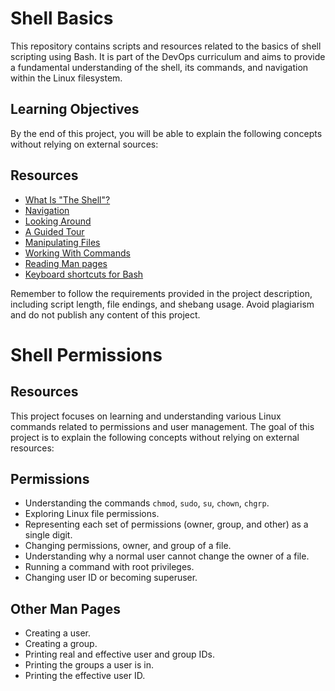 # Shell Basics

This repository contains scripts and resources related to the basics of shell scripting using Bash. It is part of the DevOps curriculum and aims to provide a fundamental understanding of the shell, its commands, and navigation within the Linux filesystem. 

## Learning Objectives

By the end of this project, you will be able to explain the following concepts without relying on external sources:


## Resources

- [What Is "The Shell"?](https://swcarpentry.github.io/shell-novice/01-intro/)
- [Navigation](https://swcarpentry.github.io/shell-novice/02-filedir/index.html)
- [Looking Around](https://swcarpentry.github.io/shell-novice/03-create/index.html)
- [A Guided Tour](https://swcarpentry.github.io/shell-novice/04-pipefilter/index.html)
- [Manipulating Files](https://swcarpentry.github.io/shell-novice/05-filewild/index.html)
- [Working With Commands](https://swcarpentry.github.io/shell-novice/06-script/index.html)
- [Reading Man pages](https://swcarpentry.github.io/shell-novice/07-man/index.html)
- [Keyboard shortcuts for Bash](https://linuxize.com/post/bash-keyboard-shortcuts/)

Remember to follow the requirements provided in the project description, including script length, file endings, and shebang usage. Avoid plagiarism and do not publish any content of this project.

# Shell Permissions
## Resources

This project focuses on learning and understanding various Linux commands related to permissions and user management. The goal of this project is to explain the following concepts without relying on external resources:

## Permissions
- Understanding the commands `chmod`, `sudo`, `su`, `chown`, `chgrp`.
- Exploring Linux file permissions.
- Representing each set of permissions (owner, group, and other) as a single digit.
- Changing permissions, owner, and group of a file.
- Understanding why a normal user cannot change the owner of a file.
- Running a command with root privileges.
- Changing user ID or becoming superuser.

## Other Man Pages
- Creating a user.
- Creating a group.
- Printing real and effective user and group IDs.
- Printing the groups a user is in.
- Printing the effective user ID.


